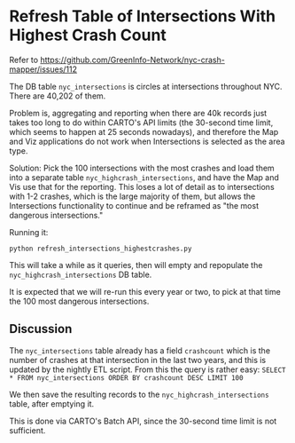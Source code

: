 # Refresh Table of Intersections With Highest Crash Count

Refer to https://github.com/GreenInfo-Network/nyc-crash-mapper/issues/112

The DB table `nyc_intersections` is circles at intersections throughout NYC. There are 40,202 of them.

Problem is, aggregating and reporting when there are 40k records just takes too long to do within CARTO's API limits (the 30-second time limit, which seems to happen at 25 seconds nowadays), and therefore the Map and Viz applications do not work when Intersections is selected as the area type.

Solution: Pick the 100 intersections with the most crashes and load them into a separate table `nyc_highcrash_intersections`, and have the Map and Vis use that for the reporting. This loses a lot of detail as to intersections with 1-2 crashes, which is the large majority of them, but allows the Intersections functionality to continue and be reframed as "the most dangerous intersections."

Running it:
```
python refresh_intersections_highestcrashes.py
```

This will take a while as it queries, then will empty and repopulate the `nyc_highcrash_intersections` DB table.

It is expected that we will re-run this every year or two, to pick at that time the 100 most dangerous intersections.


## Discussion

The `nyc_intersections` table already has a field `crashcount` which is the number of crashes at that intersection in the last two years, and this is updated by the nightly ETL script. From this the query is rather easy: `SELECT * FROM nyc_intersections ORDER BY crashcount DESC LIMIT 100`

We then save the resulting records to the `nyc_highcrash_intersections` table, after emptying it.

This is done via CARTO's Batch API, since the 30-second time limit is not sufficient.

